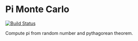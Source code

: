 # Pi Monte Carlo

[![Build Status](https://travis-ci.com/Allain18/pimontecarlo.svg?branch=master)](https://travis-ci.com/Allain18/pimontecarlo)

Compute pi from random number and pythagorean theorem.
